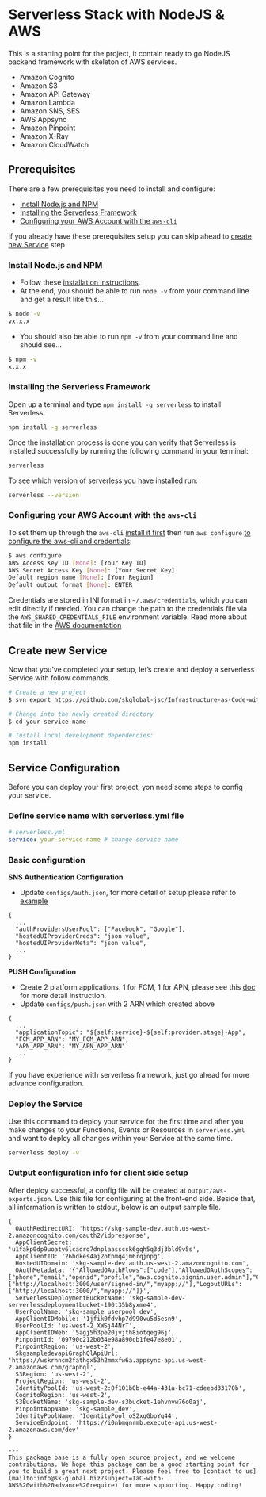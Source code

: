 # Serverless Stack with NodeJS & AWS
This is a starting point for the project, it contain ready to go NodeJS backend framework with skeleton of AWS services.

* Amazon Cognito
* Amazon S3
* Amazon API Gateway
* Amazon Lambda
* Amazon SNS, SES
* AWS Appsync
* Amazon Pinpoint
* Amazon X-Ray
* Amazon CloudWatch

## Prerequisites
There are a few prerequisites you need to install and configure:

* [Install Node.js and NPM](#p1)
* [Installing the Serverless Framework](#p2)
* [Configuring your AWS Account with the `aws-cli`](#p3)

If you already have these prerequisites setup you can skip ahead to [create new Service](#s2) step.

### Install Node.js and NPM<a name="p1"></a>

- Follow these [installation instructions](https://nodejs.org/en/download/).
- At the end, you should be able to run `node -v` from your command line and get a result like this...

```sh
$ node -v
vx.x.x
```

- You should also be able to run `npm -v` from your command line and should see...

```sh
$ npm -v
x.x.x
```

### Installing the Serverless Framework<a name="p2"></a>

Open up a terminal and type `npm install -g serverless` to install Serverless.

```bash
npm install -g serverless
```

Once the installation process is done you can verify that Serverless is installed successfully by running the following command in your terminal:

```bash
serverless
```

To see which version of serverless you have installed run:

```bash
serverless --version
```

### Configuring your AWS Account with the `aws-cli`<a name="p3"></a>

To set them up through the `aws-cli` [install it first](http://docs.aws.amazon.com/cli/latest/userguide/installing.html) then run `aws configure` [to configure the aws-cli and credentials](http://docs.aws.amazon.com/cli/latest/userguide/cli-chap-getting-started.html):

```bash
$ aws configure
AWS Access Key ID [None]: [Your Key ID]
AWS Secret Access Key [None]: [Your Secret Key]
Default region name [None]: [Your Region]
Default output format [None]: ENTER
```

Credentials are stored in INI format in `~/.aws/credentials`, which you can edit directly if needed. You can change the path to the credentials file via the `AWS_SHARED_CREDENTIALS_FILE` environment variable. Read more about that file in the [AWS documentation](http://docs.aws.amazon.com/cli/latest/userguide/cli-chap-getting-started.html#cli-config-files)

## Create new Service<a name="s2"></a>

Now that you’ve completed your setup, let’s create and deploy a serverless Service with follow commands.

```sh
# Create a new project
$ svn export https://github.com/skglobal-jsc/Infrastructure-as-Code-with-AWS/trunk/starter your-service-name

# Change into the newly created directory
$ cd your-service-name

# Install local development dependencies:
npm install

```
## Service Configuration
Before you can deploy your first project, yon need some steps to config your service.
### Define service name with serverless.yml file

```yml
# serverless.yml
service: your-service-name # change service name
```

### Basic configuration
**SNS Authentication Configuration**

* Update `configs/auth.json`, for more detail of setup please refer to [example](https://github.com/skglobal-jsc/Infrastructure-as-Code-with-AWS/tree/master/example) 

```
{
  ...
  "authProvidersUserPool": ["Facebook", "Google"],
  "hostedUIProviderCreds": "json value",
  "hostedUIProviderMeta": "json value",
  ...
}
```
**PUSH Configuration**

* Create 2 platform applications. 1 for FCM, 1 for APN, please see this [doc](https://docs.aws.amazon.com/sns/latest/dg/sns-mobile-application-as-subscriber.html) for more detail instruction.
* Update `configs/push.json` with 2 ARN which created above

```
{
  ...
  "applicationTopic": "${self:service}-${self:provider.stage}-App",
  "FCM_APP_ARN": "MY_FCM_APP_ARN",
  "APN_APP_ARN": "MY_APN_APP_ARN"
  ...
}
```

If you have experience with serverless framework, just go ahead for more advance configuration.

### Deploy the Service

Use this command to deploy your service for the first time and after you make changes to your Functions, Events or Resources in `serverless.yml` and want to deploy all changes within your Service at the same time.

```bash
serverless deploy -v
```

### Output configuration info for client side setup
After deploy successful, a config file will be created at `output/aws-exports.json`. Use this file for configuring at the front-end side. Beside that, all information is written to stdout, below is an output sample file.

```
{
  OAuthRedirectURI: 'https://skg-sample-dev.auth.us-west-2.amazoncognito.com/oauth2/idpresponse',
  AppClientSecret: 'u1fakp0dp9uoatv6lcadrq7dnplaasscsk6gqh5q3dj3bld9v5s',
  AppClientID: '26hdkes4aj2othmq4jm6rqjnpg',
  HostedUIDomain: 'skg-sample-dev.auth.us-west-2.amazoncognito.com',
  OAuthMetadata: '{"AllowedOAuthFlows":["code"],"AllowedOAuthScopes":["phone","email","openid","profile","aws.cognito.signin.user.admin"],"CallbackURLs":["http://localhost:3000/user/signed-in/","myapp://"],"LogoutURLs":["http://localhost:3000/","myapp://"]}',
  ServerlessDeploymentBucketName: 'skg-sample-dev-serverlessdeploymentbucket-190t35b8yxme4',
  UserPoolName: 'skg-sample_userpool_dev',
  AppClientIDMobile: '1jfik0fdvhp7d990vu5d5esn9',
  UserPoolId: 'us-west-2_XWSj44NrT',
  AppClientIDWeb: '5agj5h3pe20jvjth8iotqeg96j',
  PinpointId: '09790c212b034e98a890cb1fe47e8e01',
  PinpointRegion: 'us-west-2',
  SkgsampledevapiGraphQlApiUrl: 'https://wskrnncm2fathgx53h2mmxfw6a.appsync-api.us-west-2.amazonaws.com/graphql',
  S3Region: 'us-west-2',
  ProjectRegion: 'us-west-2',
  IdentityPoolId: 'us-west-2:0f101b0b-e44a-431a-bc71-cdeebd33170b',
  CognitoRegion: 'us-west-2',
  S3BucketName: 'skg-sample-dev-s3bucket-1ehvnvw76o0aj',
  PinpointAppName: 'skg-sample_dev',
  IdentityPoolName: 'IdentityPool_oS2xgGboYq44',
  ServiceEndpoint: 'https://i0nbmgnrmb.execute-api.us-west-2.amazonaws.com/dev'
}

---
This package base is a fully open source project, and we welcome contributions. We hope this package can be a good starting point for you to build a great next project. Please feel free to [contact to us](mailto:info@sk-global.biz?subject=IaC-with-AWS%20with%20advance%20require) for more supporting. Happy coding!